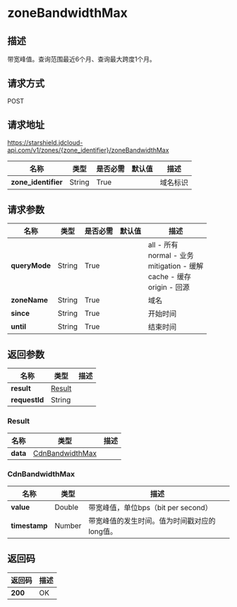 # zoneBandwidthMax


## 描述
带宽峰值。查询范围最近6个月、查询最大跨度1个月。

## 请求方式
POST

## 请求地址
https://starshield.jdcloud-api.com/v1/zones/{zone_identifier}/zoneBandwidthMax

|名称|类型|是否必需|默认值|描述|
|---|---|---|---|---|
|**zone_identifier**|String|True| |域名标识|

## 请求参数
|名称|类型|是否必需|默认值|描述|
|---|---|---|---|---|
|**queryMode**|String|True| |all - 所有<br>normal - 业务<br>mitigation - 缓解<br>cache - 缓存<br>origin - 回源<br>|
|**zoneName**|String|True| |域名|
|**since**|String|True| |开始时间|
|**until**|String|True| |结束时间|


## 返回参数
|名称|类型|描述|
|---|---|---|
|**result**|[Result](zoneBandwidthMax#result)| |
|**requestId**|String| |

### <div id="result">Result</div>
|名称|类型|描述|
|---|---|---|
|**data**|[CdnBandwidthMax](zoneBandwidthMax#cdnbandwidthmax)| |
### <div id="cdnbandwidthmax">CdnBandwidthMax</div>
|名称|类型|描述|
|---|---|---|
|**value**|Double|带宽峰值，单位bps（bit per second）|
|**timestamp**|Number|带宽峰值的发生时间。值为时间戳对应的long值。|

## 返回码
|返回码|描述|
|---|---|
|**200**|OK|
